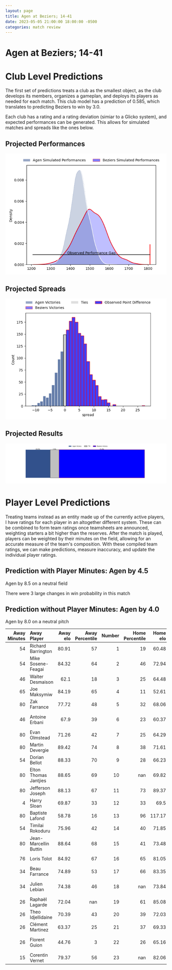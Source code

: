 ```yaml
---  
layout: page  
title: Agen at Beziers; 14-41  
date: 2023-05-05 21:00:00 18:00:00 -0500  
categories: match review  
---
```

# Agen at Beziers; 14-41

# Club Level Predictions


The first set of predictions treats a club as the smallest object, as the club develops its members, organizes a gameplan, and deploys its players as needed for each match. This club model has a prediction of 0.585, which translates to predicting Beziers to win by 3.0.

Each club has a rating and a rating deviation (simiar to a Glicko system), and expected performances can be generated. This allows for simulated matches and spreads like the ones below.
## Projected Performances


![Projected Performances](plots/performances_2023-05-05-Beziers-Agen.png)
## Projected Spreads


![Projected Spreads](plots/spreads_2023-05-05-Beziers-Agen.png)
## Projected Results


![Projected Results](plots/resultbar_2023-05-05-Beziers-Agen.png)
# Player Level Predictions


Treating teams instead as an entity made up of the currently active players, I have ratings for each player in an altogether different system. These can be combined to form team ratings once teamsheets are announced, weighting starters a bit higher than the reserves. After the match is played, players can be weighted by their minutes on the field, allowing for an accurate measure of the team's composition. With these compiled team ratings, we can make predictions, measure inaccuracy, and update the individual player ratings.
## Prediction with Player Minutes: Agen by 4.5


Agen by 8.5 on a neutral field

There were 3 large changes in win probability in this match
## Prediction without Player Minutes: Agen by 4.0


Agen by 8.0 on a neutral pitch



|   Away Minutes | Away Player           |   Away elo |   Away Percentile |   Number |   Home Percentile |   Home elo | Home Player                 |   Home Minutes |
|---------------:|:----------------------|-----------:|------------------:|---------:|------------------:|-----------:|:----------------------------|---------------:|
|             54 | Richard Barrington    |      80.91 |                57 |        1 |                19 |      60.48 | Francisco Fernandes         |             46 |
|             54 | Mike Sosene-Feagai    |      84.32 |                64 |        2 |                46 |      72.94 | Marco Pinto Ferrer          |             46 |
|             46 | Walter Desmaison      |      62.1  |                18 |        3 |                25 |      64.48 | Jamie Hagan                 |             52 |
|             65 | Joe Maksymiw          |      84.19 |                65 |        4 |                11 |      52.61 | Gillian Benoy               |             80 |
|             80 | Zak Farrance          |      77.72 |                48 |        5 |                32 |      68.06 | John Madigan                |             62 |
|             46 | Antoine Erbani        |      67.9  |                39 |        6 |                23 |      60.37 | Jean-Baptiste Barrère       |             55 |
|             80 | Evan Olmstead         |      71.26 |                42 |        7 |                25 |      64.29 | Éloi Massot                 |             80 |
|             80 | Martin Devergie       |      89.42 |                74 |        8 |                38 |      71.61 | Thomas Hoarau               |             80 |
|             54 | Dorian Bellot         |      88.33 |                70 |        9 |                28 |      66.23 | Josh Valentine              |             55 |
|             80 | Elton Thomas Jantjies |      88.65 |                69 |       10 |               nan |      69.82 | Adrien Latorre              |             52 |
|             80 | Jefferson Joseph      |      88.13 |                67 |       11 |                73 |      89.37 | Gabin Lorre                 |             80 |
|              4 | Harry Sloan           |      69.87 |                33 |       12 |                33 |      69.5  | Watisoni Votu               |             80 |
|             80 | Baptiste Lafond       |      58.78 |                16 |       13 |                96 |     117.17 | Maxime Espeut               |             57 |
|             54 | Timilai Rokoduru      |      75.96 |                42 |       14 |                40 |      71.85 | Paul Reau                   |             80 |
|             80 | Jean-Marcellin Buttin |      88.64 |                68 |       15 |                41 |      73.48 | Charly Malié                |             80 |
|             76 | Loris Tolot           |      84.92 |                67 |       16 |                65 |      81.05 | Giorgi Akhaladze            |             34 |
|             34 | Beau Farrance         |      74.89 |                53 |       17 |                66 |      83.35 | Clément Esteriola           |             34 |
|             34 | Julien Lebian         |      74.38 |                46 |       18 |               nan |      73.84 | John-Hubert Meyer           |             28 |
|             26 | Raphaël Lagarde       |      72.04 |               nan |       19 |                61 |      85.08 | Victor Dreuille             |             28 |
|             26 | Theo Idjellidaine     |      70.39 |                43 |       20 |                39 |      72.03 | Mitchell Short              |             25 |
|             26 | Clément Martinez      |      63.37 |                25 |       21 |                37 |      69.33 | Maxence Lemardelet          |             25 |
|             26 | Florent Guion         |      44.76 |                 3 |       22 |                26 |      65.16 | Andries Ebenaezer Swanepoel |             23 |
|             15 | Corentin Vernet       |      79.37 |                56 |       23 |               nan |      82.06 | Steyl Barnard               |             18 |

